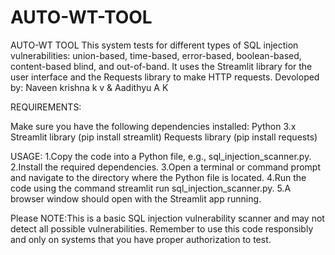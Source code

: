 # AUTO-WT-TOOL
AUTO-WT TOOL
This system tests for different types of SQL injection vulnerabilities: union-based, time-based, error-based, boolean-based, content-based blind, and out-of-band. 
It uses the Streamlit library for the user interface and the Requests library to make HTTP requests.
Devoloped by: Naveen krishna k v & Aadithyu A K


REQUIREMENTS:

Make sure you have the following dependencies installed:
Python 3.x
Streamlit library (pip install streamlit)
Requests library (pip install requests)


USAGE:
1.Copy the code into a Python file, e.g., sql_injection_scanner.py.
2.Install the required dependencies.
3.Open a terminal or command prompt and navigate to the directory where the Python file is located.
4.Run the code using the command streamlit run sql_injection_scanner.py.
5.A browser window should open with the Streamlit app running.


Please NOTE:This is a basic SQL injection vulnerability scanner and may not detect all possible vulnerabilities. 
Remember to use this code responsibly and only on systems that you have proper authorization to test. 
